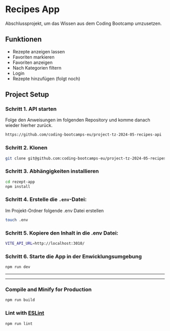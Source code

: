 # Recipes App 

Abschlussprojekt, um das Wissen aus dem Coding Bootcamp umzusetzen.

## Funktionen

- Rezepte anzeigen lassen 
- Favoriten markieren
- Favoriten anzeigen 
- Nach Kategorien filtern  
- Login 
- Rezepte hinzufügen (folgt noch)  

## Project Setup

### Schritt 1.  API starten 
Folge den Anweisungen im folgenden Repository und komme danach wieder hierher zurück. 
```sh
https://github.com/coding-bootcamps-eu/project-tz-2024-05-recipes-api
```

### Schritt 2. Klonen
```sh
git clone git@github.com:coding-bootcamps-eu/project-tz-2024-05-recipes rezept-app
```

### Schritt 3. Abhängigkeiten installieren
```sh
cd rezept-app
npm install
```
### Schritt 4. Erstelle die `.env`-Datei:

Im Projekt-Ordner folgende .env Datei erstellen

```sh
touch .env
```
### Schritt 5. Kopiere den Inhalt in die .env Datei: 

```sh
VITE_API_URL=http://localhost:3010/
```
### Schritt 6. Starte die App in der Enwicklungsumgebung

```sh
npm run dev
```
------------------------------------
------------------------------------
### Compile and Minify for Production

```sh
npm run build
```

### Lint with [ESLint](https://eslint.org/)

```sh
npm run lint
```
